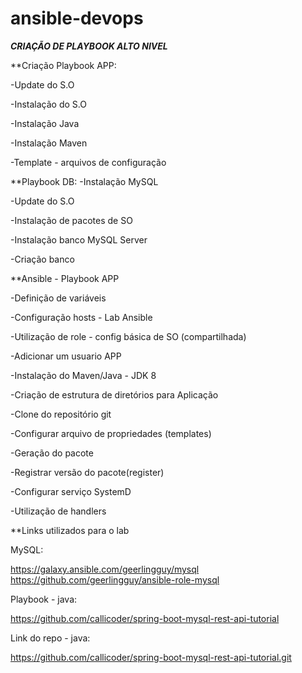 # ansible-devops


***CRIAÇÃO DE PLAYBOOK ALTO NIVEL***

**Criação Playbook APP:

-Update do S.O

-Instalação do S.O

-Instalação Java

-Instalação Maven

-Template - arquivos de configuração


**Playbook DB:
-Instalação MySQL

-Update do S.O

-Instalação de pacotes de SO

-Instalação banco MySQL Server

-Criação banco


**Ansible - Playbook APP

-Definição de variáveis

-Configuração hosts - Lab Ansible

-Utilização de role - config básica de SO (compartilhada)

-Adicionar um usuario APP

-Instalação do Maven/Java - JDK 8

-Criação de estrutura de diretórios para Aplicação

-Clone do repositório git

-Configurar arquivo de propriedades (templates)

-Geração do pacote

-Registrar versão do pacote(register)

-Configurar serviço SystemD

-Utilização de handlers


**Links utilizados para o lab

MySQL:

https://galaxy.ansible.com/geerlingguy/mysql
https://github.com/geerlingguy/ansible-role-mysql

Playbook - java:

https://github.com/callicoder/spring-boot-mysql-rest-api-tutorial

Link do repo - java:

https://github.com/callicoder/spring-boot-mysql-rest-api-tutorial.git
